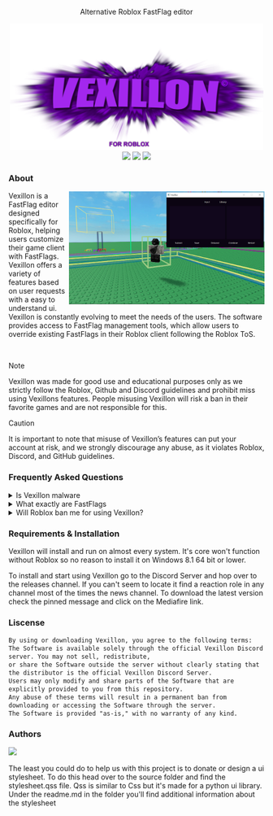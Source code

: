 <p align="center">Alternative Roblox FastFlag editor</p>
<p align="center">
  <img src="https://raw.githubusercontent.com/phoubia/vexillon/refs/heads/main/pics/vexillonthumb.png" height="250" width="500">
  <br>
<img src="https://img.shields.io/badge/liscense-custom-orange">
  <img src="https://img.shields.io/badge/version-2.1.1-green">
  <img src="https://img.shields.io/badge/language-python-blue">
</p>

### About
<img src="https://raw.githubusercontent.com/phoubia/vexillon/refs/heads/main/pics/vexillondemonstration.PNG" align="right" width="385">
Vexillon is a FastFlag editor designed specifically for Roblox, helping users customize their game client with FastFlags. Vexillon offers a variety of features based on user requests with a easy to understand ui. Vexillon is constantly evolving to meet the needs of the users. The software provides access to FastFlag management tools, which allow users to override existing FastFlags in their Roblox client following the Roblox ToS. 
<p>‎ </p>

> [!NOTE]
> Vexillon was made for good use and educational purposes only as we strictly follow the Roblox, Github and Discord guidelines and prohibit miss using Vexillons features. People misusing Vexillon
> will risk a ban in their favorite games and are not responsible for this.

> [!CAUTION]
> It is important to note that misuse of Vexillon’s features can put your account at risk, and we strongly discourage any
> abuse, as it violates Roblox, Discord, and GitHub guidelines.

### Frequently Asked Questions

<details>
<summary>Is Vexillon malware</summary>
<hr>
<img src="https://raw.githubusercontent.com/phoubia/vexillon/refs/heads/main/pics/warning.png" align="right" width="200">
No, Vexillon is 100% safe and does not contain any kind of malware. All the anti virus solutions flagging our program are powered by an artificial intelligence learning systems which means that there ai isn't educated enough to know that the kind of behavior Vexillon performs shouldn't imidtely be flagged as a virus. Microsoft Defender will show you a popup similar as the one on the right side because we do not have a certificate to know that we're a trusted developer group. They are trying to protect your system from potential malware which is very good. To bypass this click read more and run anyway to run Vexillon. Feel free to run it through any other kind of anti virus solution!
</details>

<details>
<summary>What exactly are FastFlags</summary>
<hr>
FastFlags are a powerful tool created by Roblox engineers to control how the Roblox client works. They allow certain features of the game engine to be adjusted without needing a full update. This makes Roblox flexible and efficient, but using FastFlags incorrectly can lead to problems with the game’s performance and stability.

**What Are FastFlags For?**

FastFlags let Roblox engineers change how certain parts of the client function. For example, they can enable or disable features, change values, or skip certain processes in the game engine. Players can also override these flags manually to adjust how Roblox works on their own device.
<br>
**Why Be Careful?**

Using FastFlags without knowing what they do can break the client or cause bugs. Importing large lists of flags is especially risky because it can affect many parts of the game at once. It’s important to only change flags if you fully understand what they do.
<br>
**When Are FastFlags Useful?**

FastFlags are often used to improve performance, especially for players with low-end computers. For example, you can disable textures, reduce render distance, or improve network response time. These adjustments can make Roblox run smoother on slower systems.
<br>
**Conclusion**

FastFlags are a great tool, but they come with responsibility. If you choose to use them, make sure you understand how they work and avoid making big changes all at once. Used wisely, FastFlags can help you get the best experience from Roblox.
</details>

<details>
<summary>Will Roblox ban me for using Vexillon?</summary>
<hr>
Practically, no. Roblox can't just ban people for using FastFlags as they're in quite a hard situation at the moment to knowing for what reason people are using fastflags. Just banning anyone using FastFlags would be pretty harsh and unfair because everyone has their own reasons. Games inside of roblox can detect when your character preforms suspicoius activities like having very high jumps or whatever.
</details>

### Requirements & Installation

Vexillon will install and run on almost every system. It's core won't function without Roblox so no reason to install it on Windows 8.1 64 bit or lower.

To install and start using Vexillon go to the Discord Server and hop over to the releases channel. If you can't seem to locate it find a reaction role in any channel most of the times the news channel. To download the latest version check the pinned message and click on the Mediafire link.

### Liscense

```
By using or downloading Vexillon, you agree to the following terms:
The Software is available solely through the official Vexillon Discord server. You may not sell, redistribute,
or share the Software outside the server without clearly stating that the distributor is the official Vexillon Discord Server.
Users may only modify and share parts of the Software that are explicitly provided to you from this repository.
Any abuse of these terms will result in a permanent ban from downloading or accessing the Software through the server.
The Software is provided "as-is," with no warranty of any kind.
```

### Authors

<a href="https://github.com/phoubia/vexillon/graphs/contributors">
  <img src="https://contributors-img.web.app/image?repo=phoubia/vexillon" />
</a>

The least you could do to help us with this project is to donate or design a ui stylesheet. To do this head over to the source folder and find the stylesheet.qss file. Qss is similar to Css but it's made for a python ui library. Under the readme.md in the folder you'll find additional information about the stylesheet
